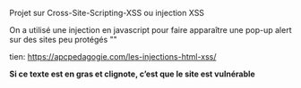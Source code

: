 Projet sur Cross-Site-Scripting-XSS ou injection XSS

On a utilisé une injection en javascript pour faire apparaître une pop-up alert sur des sites peu protégés "<script>alert('XSS')</script>"

tien:
https://apcpedagogie.com/les-injections-html-xss/

<b style="text-decoration:blink ;"> Si ce texte est en gras et clignote, c’est que le site est vulnérable </b>
